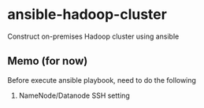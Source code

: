 # ansible-hadoop-cluster
Construct on-premises Hadoop cluster using ansible


## Memo (for now)

Before execute ansible playbook, need to do the following

1. NameNode/Datanode SSH setting
